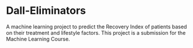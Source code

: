 # Dall-Eliminators
A machine learning project to predict the Recovery Index of patients based on their treatment and lifestyle factors. This project is a submission for the Machine Learning Course.
